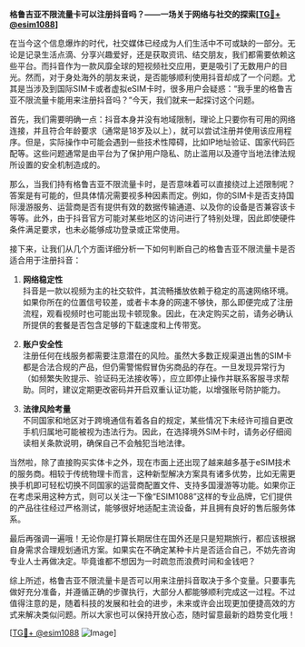 **格鲁吉亚不限流量卡可以注册抖音吗？——一场关于网络与社交的探索[[TG💪+ @esim1088](https://t.me/s/esim1088)]**

在当今这个信息爆炸的时代，社交媒体已经成为人们生活中不可或缺的一部分。无论是记录生活点滴、分享兴趣爱好，还是获取资讯、结交朋友，我们都需要依赖这些平台。而抖音作为一款风靡全球的短视频社交应用，更是吸引了无数用户的目光。然而，对于身处海外的朋友来说，是否能够顺利使用抖音却成了一个问题。尤其是当涉及到国际SIM卡或者虚拟eSIM卡时，很多用户会疑惑：“我手里的格鲁吉亚不限流量卡能用来注册抖音吗？”今天，我们就来一起探讨这个问题。

首先，我们需要明确一点：抖音本身并没有地域限制，理论上只要你有可用的网络连接，并且符合年龄要求（通常是18岁及以上），就可以尝试注册并使用该应用程序。但是，实际操作中可能会遇到一些技术性障碍，比如IP地址验证、国家代码匹配等。这些问题通常是由平台为了保护用户隐私、防止滥用以及遵守当地法律法规所设置的安全机制造成的。

那么，当我们持有格鲁吉亚不限流量卡时，是否意味着可以直接绕过上述限制呢？答案是有可能的，但具体情况需要视多种因素而定。例如，你的SIM卡是否支持国际漫游服务、运营商是否有提供有效的数据传输通道、以及你的设备是否兼容该卡等等。此外，由于抖音官方可能对某些地区的访问进行了特别处理，因此即使硬件条件满足要求，也未必能够成功登录或正常使用。

接下来，让我们从几个方面详细分析一下如何判断自己的格鲁吉亚不限流量卡是否适合用于注册抖音：

1. **网络稳定性**  
   抖音是一款以视频为主的社交软件，其流畅播放依赖于稳定的高速网络环境。如果你所在的位置信号较差，或者卡本身的网速不够快，那么即便完成了注册流程，观看视频时也可能出现卡顿现象。因此，在决定购买之前，请务必确认所提供的套餐是否包含足够的下载速度和上传带宽。

2. **账户安全性**  
   注册任何在线服务都需要注意潜在的风险。虽然大多数正规渠道出售的SIM卡都是合法合规的产品，但仍需警惕假冒伪劣商品的存在。一旦发现异常行为（如频繁失败提示、验证码无法接收等），应立即停止操作并联系客服寻求帮助。同时，建议定期更改密码并开启双重认证功能，以增强账号防护能力。

3. **法律风险考量**  
   不同国家和地区对于跨境通信有着各自的规定，某些情况下未经许可擅自更改手机归属地可能被视为违法行为。因此，在选择境外SIM卡时，请务必仔细阅读相关条款说明，确保自己不会触犯当地法律。

当然啦，除了直接购买实体卡之外，现在市面上还出现了越来越多基于eSIM技术的服务商。相较于传统物理卡而言，这种新型解决方案具有诸多优势，比如无需更换手机即可轻松切换不同国家的运营商配置文件、支持多国漫游等功能。如果你正在考虑采用这种方式，则可以关注一下像“ESIM1088”这样的专业品牌，它们提供的产品往往经过严格测试，能够很好地适配主流设备，并且拥有良好的售后服务体系。

最后再强调一遍哦！无论你是打算长期居住在国外还是只是短期旅行，都应该根据自身需求合理规划通讯方案。如果实在不确定某种卡片是否适合自己，不妨先咨询专业人士再做决定。毕竟谁都不想因为一时疏忽而浪费时间和金钱吧？

综上所述，格鲁吉亚不限流量卡是否可以用来注册抖音取决于多个变量。只要事先做好充分准备，并遵循正确的步骤执行，大部分人都能够顺利完成这一过程。不过值得注意的是，随着科技的发展和社会的进步，未来或许会出现更加便捷高效的方式来解决类似问题。所以大家也可以保持开放心态，随时留意最新的趋势变化哦！

[[TG💪+ @esim1088](https://t.me/s/esim1088) ![Image](https://i.postimg.cc/4NQfJmqS/Snipaste-2025-05-13-00-14-12.png)]